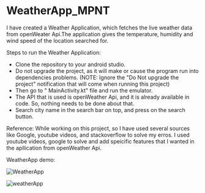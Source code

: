 # WeatherApp_MPNT

I have created a Weather Application, which fetches the live weather data from openWeater Api.The application gives the
temperature, humidity and wind speed of the location searched for.

Steps to run the Weather Application: 
- Clone the repository to your android studio.
- Do not upgrade the project, as it will make or cause the program run into dependencies problems.
(NOTE: Ignore the "Do Not upgrade the project" notification that will come when running this project)
- Then go to " MainActivity.kt" file and run the emulator.
- The API that is used is openWeather Api, and it is already available in code. So, nothing needs to be done about that.
- Search city name in the search bar on top, and press on the search button.


Reference: While working on this project, so I have used several sources like Google, youtube videos, and stackoverflow to solve my erros.
I used youtube videos, google to solve and add speicific features that I wanted in the apllication from openWeather Api.

WeatherApp demo:

![WeatherApp](https://user-images.githubusercontent.com/89842270/232437749-fe276909-a5c3-40a3-ab6c-a8795eae2a88.jpg)

![weatherApp ](https://user-images.githubusercontent.com/89842270/232437792-adb32305-1168-4e16-a652-f4f5c2c4af44.jpg)
